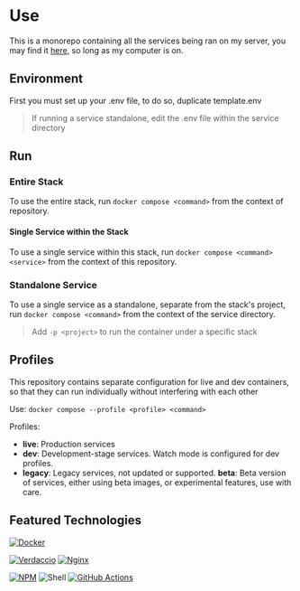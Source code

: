 # Use
This is a monorepo containing all the services being ran on my server, you may find it [here](https://deanayalon.com), so long as my computer is on.

## Environment
First you must set up your .env file, to do so, duplicate template.env
> If running a service standalone, edit the .env file within the service directory

## Run
### Entire Stack
To use the entire stack, run `docker compose <command>` from the context of repository.

#### Single Service within the Stack
To use a single service within this stack, run `docker compose <command> <service>` from the context of this repository.

### Standalone Service
To use a single service as a standalone, separate from the stack's project, run `docker compose <command>` from the context of the service directory.
> Add `-p <project>` to run the container under a specific stack

## Profiles 
This repository contains separate configuration for live and dev containers, so that they can run individually without interfering with each other

Use: `docker compose --profile <profile> <command>`

Profiles:
* **live**: Production services
* **dev**: Development-stage services. Watch mode is configured for dev profiles.
* **legacy**: Legacy services, not updated or supported.
**beta**: Beta version of services, either using beta images, or experimental features, use with care.

## Featured Technologies
[![Docker](https://img.shields.io/badge/docker-%230db7ed.svg?style=for-the-badge&logo=docker&logoColor=white)](https://github.com/DeanAyalon/verdaccio/pkgs/container/verdaccio)

[![Verdaccio](https://img.shields.io/badge/Verdaccio-4B5E40.svg?style=for-the-badge&logo=verdaccio&logoColor=white)](https://npmjs.com)
[![Nginx](https://img.shields.io/badge/nginx-009639.svg?style=for-the-badge&logo=nginx&logoColor=white)](https://npmjs.com)

[![NPM](https://img.shields.io/badge/NPM-%23CB3837.svg?style=for-the-badge&logo=npm&logoColor=white)](https://npmjs.com)
![Shell](https://img.shields.io/badge/shell-%23121011.svg?style=for-the-badge&logo=gnu-bash&logoColor=white)
[![GitHub Actions](https://img.shields.io/badge/github-actions-%232671E5.svg?style=for-the-badge&logo=githubactions&logoColor=white)](https://github.com/DeanAyalon/verdaccio/actions)